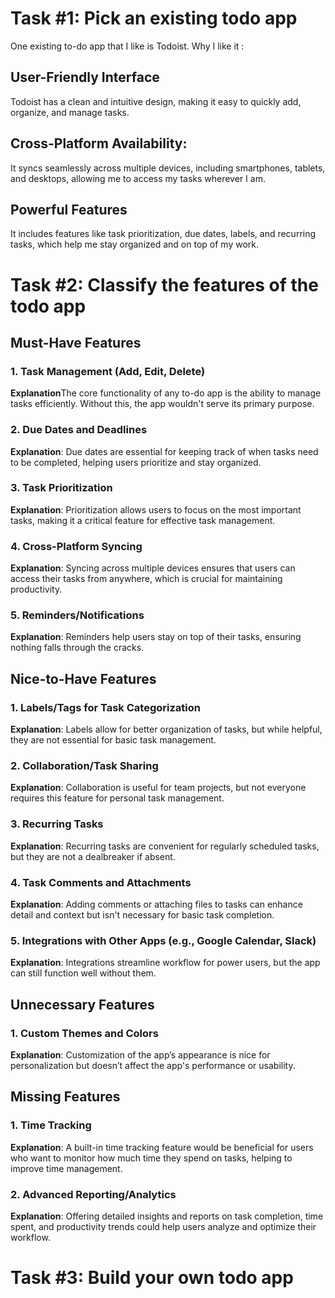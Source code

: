 # Task #1: Pick an existing todo app
One existing to-do app that I like is Todoist.
Why I like it : 
## User-Friendly Interface
Todoist has a clean and intuitive design, making it easy to quickly add, organize, and manage tasks.
## Cross-Platform Availability:
It syncs seamlessly across multiple devices, including smartphones, tablets, and desktops, allowing me to access my tasks wherever I am.
## Powerful Features
It includes features like task prioritization, due dates, labels, and recurring tasks, which help me stay organized and on top of my work.

# Task #2: Classify the features of the todo app

## Must-Have Features
### 1. Task Management (Add, Edit, Delete)
**Explanation**The core functionality of any to-do app is the ability to manage tasks efficiently. Without this, the app wouldn't serve its primary purpose.

### 2. Due Dates and Deadlines
**Explanation**: Due dates are essential for keeping track of when tasks need to be completed, helping users prioritize and stay organized.

### 3. Task Prioritization
**Explanation**: Prioritization allows users to focus on the most important tasks, making it a critical feature for effective task management.

### 4. Cross-Platform Syncing
**Explanation**: Syncing across multiple devices ensures that users can access their tasks from anywhere, which is crucial for maintaining productivity.

### 5. Reminders/Notifications
**Explanation**: Reminders help users stay on top of their tasks, ensuring nothing falls through the cracks.

## Nice-to-Have Features

### 1. Labels/Tags for Task Categorization
**Explanation**: Labels allow for better organization of tasks, but while helpful, they are not essential for basic task management.

### 2. Collaboration/Task Sharing
**Explanation**: Collaboration is useful for team projects, but not everyone requires this feature for personal task management.

### 3. Recurring Tasks
**Explanation**: Recurring tasks are convenient for regularly scheduled tasks, but they are not a dealbreaker if absent.

### 4. Task Comments and Attachments
**Explanation**: Adding comments or attaching files to tasks can enhance detail and context but isn't necessary for basic task completion.

### 5. Integrations with Other Apps (e.g., Google Calendar, Slack)
**Explanation**: Integrations streamline workflow for power users, but the app can still function well without them.

## Unnecessary Features

### 1. Custom Themes and Colors
**Explanation**: Customization of the app’s appearance is nice for personalization but doesn’t affect the app's performance or usability.

## Missing Features

### 1. Time Tracking
**Explanation**: A built-in time tracking feature would be beneficial for users who want to monitor how much time they spend on tasks, helping to improve time management.

### 2. Advanced Reporting/Analytics
**Explanation**: Offering detailed insights and reports on task completion, time spent, and productivity trends could help users analyze and optimize their workflow.


# Task #3: Build your own todo app
